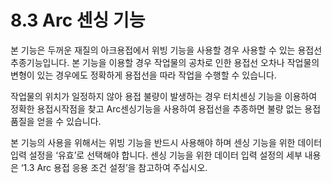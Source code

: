 ﻿# 8.3 Arc 센싱 기능

본 기능은 두꺼운 재질의 아크용접에서 위빙 기능을 사용할 경우 사용할 수 있는 용접선 추종기능입니다. 본 기능을 이용할 경우 작업물의 공차로 인한 용접선 오차나 작업물의 변형이 있는 경우에도 정확하게 용접선을 따라 작업을 수행할 수 있습니다.

작업물의 위치가 일정하지 않아 용접 불량이 발생하는 경우 터치센싱 기능을 이용하여 정확한 용접시작점을 찾고 Arc센싱기능을 사용하여 용접선을 추종하면 불량 없는 용접품질을 얻을 수 있습니다.

본 기능의 사용을 위해서는 위빙 기능을 반드시 사용해야 하며 센싱 기능을 위한 데이터 입력 설정을 ‘유효’로 선택해야 합니다. 센싱 기능을 위한 데이터 입력 설정의 세부 내용은 ‘1.3 Arc 용접 응용 조건 설정’을 참고하여 주십시오.
